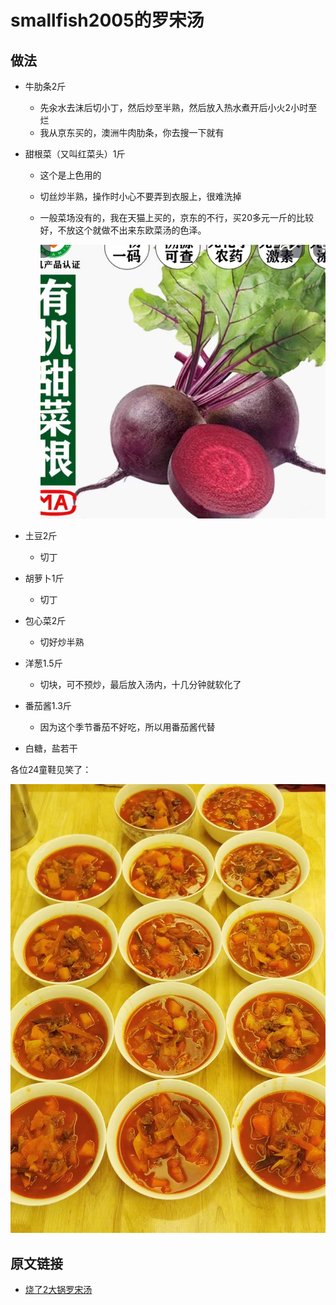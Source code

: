 # smallfish2005的罗宋汤

## 做法
* 牛肋条2斤
  
  * 先汆水去沫后切小丁，然后炒至半熟，然后放入热水煮开后小火2小时至烂
  * 我从京东买的，澳洲牛肉肋条，你去搜一下就有

* 甜根菜（又叫红菜头）1斤

  * 这个是上色用的
  * 切丝炒半熟，操作时小心不要弄到衣服上，很难洗掉
  * 一般菜场没有的，我在天猫上买的，京东的不行，买20多元一斤的比较好，不放这个就做不出来东欧菜汤的色泽。

    ![](img/02.jpg)

* 土豆2斤

  * 切丁

* 胡萝卜1斤

  * 切丁

* 包心菜2斤

  * 切好炒半熟

* 洋葱1.5斤

  * 切块，可不预炒，最后放入汤内，十几分钟就软化了

* 番茄酱1.3斤

  * 因为这个季节番茄不好吃，所以用番茄酱代替

* 白糖，盐若干

各位24童鞋见笑了：

![](img/01.jpg)

## 原文链接
* [烧了2大锅罗宋汤](http://www.anjia818.win/forum.php?mod=viewthread&tid=256592&extra=page%3D1&page=1)
